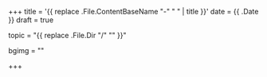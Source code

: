+++
title = '{{ replace .File.ContentBaseName "-" " " | title }}'
date = {{ .Date }}
draft = true

topic = "{{ replace .File.Dir "/" "" }}" 

bgimg = ""

+++
